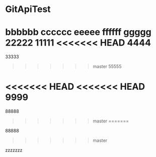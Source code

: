 # GitApiTest
bbbbbb
cccccc
eeeee
ffffff
ggggg
22222
11111
<<<<<<< HEAD
4444
=======
33333
>>>>>>> master
55555

<<<<<<< HEAD
<<<<<<< HEAD
9999
=======

88888
>>>>>>> master
=======

88888
>>>>>>> master


zzzzzzz
